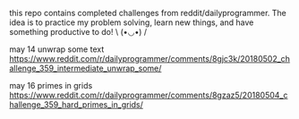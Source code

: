 this repo contains completed challenges from reddit/dailyprogrammer. The idea is to practice my problem solving, learn new things, and have something productive to do! \ (•◡•) / 

may 14
unwrap some text
https://www.reddit.com/r/dailyprogrammer/comments/8gjc3k/20180502_challenge_359_intermediate_unwrap_some/

may 16
primes in grids
https://www.reddit.com/r/dailyprogrammer/comments/8gzaz5/20180504_challenge_359_hard_primes_in_grids/
